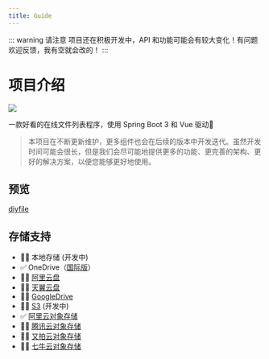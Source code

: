```yaml
---
title: Guide
---
```


::: warning 请注意
项目还在积极开发中，API 和功能可能会有较大变化！有问题欢迎反馈，我有空就会改的！
:::

# 项目介绍

[![](https://img.shields.io/badge/%E5%BC%80%E5%8F%91%E8%BF%9B%E5%BA%A6-%E5%BC%80%E5%8F%91%E4%B8%AD-brightgreen?style=flat-square)]()

一款好看的在线文件列表程序，使用 Spring Boot 3 和 Vue 驱动:rocket:


> 本项目在不断更新维护，更多组件也会在后续的版本中开发迭代。虽然开发时间可能会很长，但是我们会尽可能地提供更多的功能、更完善的架构、更好的解决方案，以便您能够更好地使用。

## 预览

[diyfile](https://demo.besscroft.com) <Badge type="tip" text="latest" />

## 存储支持

- :technologist: 本地存储 (开发中)
- :white_check_mark: OneDrive（[国际版](https://www.office.com/)）
- :technologist: [阿里云盘](https://www.aliyundrive.com/)
- :technologist: [天翼云盘](https://cloud.189.cn)
- :technologist: [GoogleDrive](https://drive.google.com/)
- :technologist: [S3](https://aws.amazon.com/cn/s3/) (开发中)
- :white_check_mark: [阿里云对象存储](https://www.aliyun.com/product/oss)
- :technologist: [腾讯云对象存储](https://cloud.tencent.com/product/cos)
- :technologist: [又拍云对象存储](https://www.upyun.com/products/file-storage)
- :technologist: [七牛云对象存储](https://www.qiniu.com/products/kodo)
